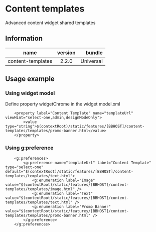 # Content templates
Advanced content widget shared templates

## Information
|  name |  version |  bundle |
|--|:--:|--:|
|  content-templates |  2.2.0 |  Universal |

## Usage example
### Using widget model
Define property widgetChrome in the widget model.xml

```
    <property label="Content Template" name="templateUrl" viewHint="select-one,admin,designModeOnly">
        <value type="string">$(contextRoot)/static/features/[BBHOST]/content-templates/templates/promo-banner.html</value>
    </property>
```
### Using g:preference
```
    <g:preferences>
        <g:preference name="templateUrl" label="Content Template" type="select-one" default="$(contextRoot)/static/features/[BBHOST]/content-templates/templates/text.html">
            <g:enumeration label="Image" value="$(contextRoot)/static/features/[BBHOST]/content-templates/templates/image.html" />
            <g:enumeration label="Text" value="$(contextRoot)/static/features/[BBHOST]/content-templates/templates/text.html" />
            <g:enumeration label="Promo Banner" value="$(contextRoot)/static/features/[BBHOST]/content-templates/templates/promo-banner.html" />
        </g:preference>
    </g:preferences>
```
